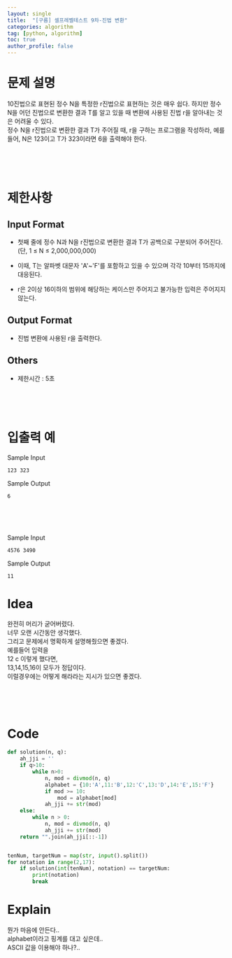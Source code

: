 ```yaml
---
layout: single
title:  "[구름] 셀프레벨테스트 9차-진법 변환"
categories: algorithm
tag: [python, algorithm]
toc: true
author_profile: false
---
```



# 문제 설명
10진법으로 표현된 정수 N을 특정한 r진법으로 표현하는 것은 매우 쉽다.
하지만 정수 N을 어던 진법으로 변환한 결과 T를 알고 있을 때 변환에 사용된 진법 r을 알아내는 것은 어려울 수 있다.
<br/>
정수 N을 r진법으로 변환한 결과 T가 주어질 때, r을 구하는 프로그램을 작성하라, 예를 들어, N은 123이고 T가 323이라면 6을 출력해야 한다.



<br/><br/><br/>

# 제한사항

## Input Format
- 첫째 줄에 정수 N과 N을 r진법으로 변환한 결과 T가 공백으로 구분되어 주어진다.<br/>
(단, 1 &le; N &le; 2,000,000,000)
- 이때, T는 알파벳 대문자 'A'~'F'를 포함하고 있을 수 있으며 각각 10부터 15까지에 대응된다.

- r은 2이상 16이하의 범위에 해당하는 케이스만 주어지고 불가능한 입력은 주어지지 않는다.

## Output Format

- 진법 변환에 사용된 r을 출력한다.

## Others
- 제한시간 : 5초

<br/><br/><br/>


# 입출력 예
Sample Input
```
123 323
```
Sample Output
```
6
```
<br/><br/><br/>

Sample Input
```
4576 3490
```
Sample Output
```
11
```


# Idea

<p>
완전히 머리가 굳어버렸다.<br/>
너무 오랜 시간동안 생각했다.<br/>
그리고 문제에서 명확하게 설명해줬으면 좋겠다.<br/>
예를들어 입력을<br/>
12 c
이렇게 했다면,<br/>
13,14,15,16이 모두가 정답이다.<br/>
이럴경우에는 어떻게 해라라는 지시가 있으면 좋겠다.<br/>

</p>
<br/><br/><br/>

# Code

```python
def solution(n, q):
	ah_jji = ''
	if q>10:
		while n>0:
			n, mod = divmod(n, q)
			alphabet = {10:'A',11:'B',12:'C',13:'D',14:'E',15:'F'}
			if mod >= 10:
				mod = alphabet[mod]
			ah_jji += str(mod)
	else:
		while n > 0:
			n, mod = divmod(n, q)
			ah_jji += str(mod)
	return "".join(ah_jji[::-1])


tenNum, targetNum = map(str, input().split())
for notation in range(2,17):
	if solution(int(tenNum), notation) == targetNum:
		print(notation)
		break
```


# Explain
뭔가 마음에 안든다..<br/>
alphabet이라고 핑계를 대고 싶은데..<br/> ASCII 값을 이용해야 하나?..


<br/><br/><br/>



<!-- # References

<ul>
  <li><a href="https://medium.com/@mrunankmistry52/non-divisible-subset-problem-comprehensive-explanation-c878a752f057" target="_blank">https://medium.com/@mrunankmistry52/non-divisible-subset-problem-comprehensive-explanation-c878a752f057</a></li>
  <li><a href="https://gaegosoo.tistory.com/62" target="_blank">https://gaegosoo.tistory.com/62</a></li>
  
</ul> -->

